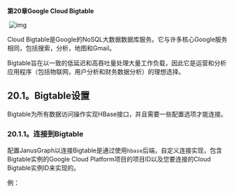 **第20章Google Cloud Bigtable**

​                                                             ![img](https://docs.janusgraph.org/latest/images/Cloud-Bigtable.svg)  

Cloud Bigtable是Google的NoSQL大数据数据库服务。它与许多核心Google服务相同，包括搜索，分析，地图和Gmail。

Bigtable旨在以一致的低延迟和高吞吐量处理大量工作负载，因此它是运营和分析应用程序（包括物联网，用户分析和财务数据分析）的理想选择。

## 20.1。Bigtable设置

Bigtable为所有数据访问操作实现HBase接口，并且需要一些配置选项才能连接。

### 20.1.1。连接到Bigtable

配置JanusGraph以连接Bigtable是通过使用`hbase`后端，自定义连接实现，包含Bigtable实例的Google Cloud Platform项目的项目ID以及您要连接的Cloud Bigtable实例ID来实现的。

例：



 